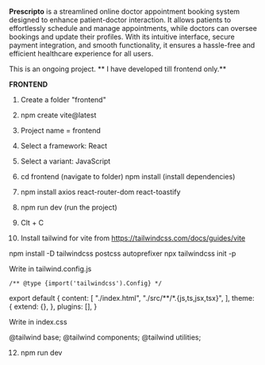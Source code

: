 **Prescripto** is a streamlined online doctor appointment booking system designed to enhance patient-doctor interaction. It allows patients to effortlessly schedule and manage appointments, while doctors can oversee bookings and update their profiles. With its intuitive interface, secure payment integration, and smooth functionality, it ensures a hassle-free and efficient healthcare experience for all users.

This is an ongoing project. ** I have developed till frontend only.** 

**FRONTEND**

1. Create a folder "frontend"

2. npm create vite@latest

3. Project name = frontend

4. Select a framework: React

5. Select a variant: JavaScript

6.  cd frontend (navigate to folder)
    npm install (install dependencies)

7.  npm install axios react-router-dom react-toastify

8.  npm run dev	(run the project)

9. 	Clt + C

10. Install tailwind for vite from https://tailwindcss.com/docs/guides/vite

  npm install -D tailwindcss postcss autoprefixer
  npx tailwindcss init -p 

  Write in tailwind.config.js

    /** @type {import('tailwindcss').Config} */
export default {
  content: [
    "./index.html",
    "./src/**/*.{js,ts,jsx,tsx}",
  ],
  theme: {
    extend: {},
  },
  plugins: [],
}

Write in index.css

  @tailwind base;
  @tailwind components;
  @tailwind utilities;

12. npm run dev
